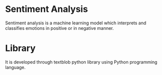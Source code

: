 # Sentiment Analysis
Sentiment analysis is a machine learning model which interprets and classifies emotions in positive or in negative manner.
# Library
It is developed through textblob python library using Python programming language.

